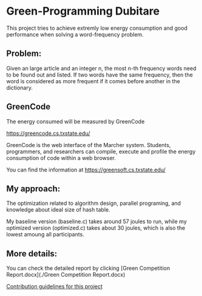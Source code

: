 # Green-Programming Dubitare

This project tries to achieve extremly low energy consumption and good performance when solving a word-frequency problem.



## Problem:

Given an large article and an integer n, the most n-th frequency words need to be found out and listed. If two words have the same frequency, then the word is considered as more frequent if it comes before another in the dictionary. 


## GreenCode

The energy consumed will be measured by GreenCode 

https://greencode.cs.txstate.edu/

GreenCode is the web interface of the Marcher system. Students, programmers, and researchers can compile, execute and profile the energy consumption of code within a web browser. 

You can find the information at https://greensoft.cs.txstate.edu/


## My approach:

The optimization related to algorithm design, parallel programing, and knowledge about ideal size of hash table.

My baseline version (baseline.c) takes around 57 joules to run, while my optimized version (optimized.c) takes about 30 joules, which is also the lowest amoung all participants.


## More details:

You can check the detailed report by clicking [Green Competition Report.docx](./Green Competition Report.docx)

[Contribution guidelines for this project](./CONTRIBUTING.md)

